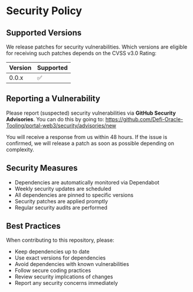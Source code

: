# Security Policy

## Supported Versions

We release patches for security vulnerabilities. Which versions are eligible for receiving such patches depends on the CVSS v3.0 Rating:

| Version | Supported          |
| ------- | ------------------ |
| 0.0.x   | :white_check_mark: |

## Reporting a Vulnerability

Please report (suspected) security vulnerabilities via **GitHub Security Advisories**. You can do this by going to:
https://github.com/Defi-Oracle-Tooling/portal-web3/security/advisories/new

You will receive a response from us within 48 hours. If the issue is confirmed, we will release a patch as soon as possible depending on complexity.

## Security Measures

- Dependencies are automatically monitored via Dependabot
- Weekly security updates are scheduled
- All dependencies are pinned to specific versions
- Security patches are applied promptly
- Regular security audits are performed

## Best Practices

When contributing to this repository, please:

- Keep dependencies up to date
- Use exact versions for dependencies
- Avoid dependencies with known vulnerabilities
- Follow secure coding practices
- Review security implications of changes
- Report any security concerns immediately 